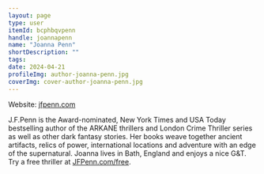 ```yaml
---
layout: page
type: user
itemId: bcphbqvpenn
handle: joannapenn
name: "Joanna Penn"
shortDescription: ""
tags:
date: 2024-04-21
profileImg: author-joanna-penn.jpg
coverImg: cover-author-joanna-penn.jpg
---
```


Website: [jfpenn.com](https://jfpenn.com/)

J.F.Penn is the Award-nominated, New York Times and USA Today bestselling author of the ARKANE thrillers and London Crime Thriller series as well as other dark fantasy stories. Her books weave together ancient artifacts, relics of power, international locations and adventure with an edge of the supernatural. Joanna lives in Bath, England and enjoys a nice G&T. Try a free thriller at [JFPenn.com/free](https://www.JFPenn.com/free).
